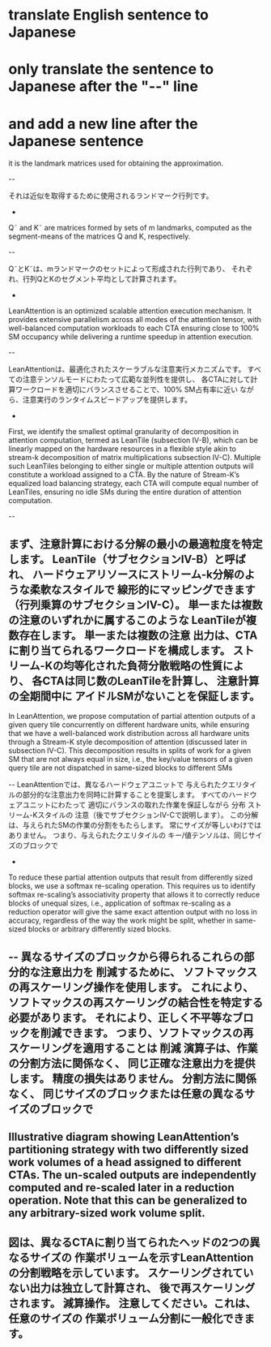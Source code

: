 # translate English sentence to Japanese
# only translate the sentence to Japanese after the "--" line
# and add a new line after the Japanese sentence

it is the landmark matrices used for obtaining the approximation.

--

それは近似を取得するために使用されるランドマーク行列です。

-

Q˜ and K˜ are matrices formed by sets of m landmarks,
computed as the segment-means of the matrices Q and K,
respectively.

--

Q˜とK˜は、mランドマークのセットによって形成された行列であり、
それぞれ、行列QとKのセグメント平均として計算されます。

-

LeanAttention is an optimized scalable attention execution mechanism. It provides extensive parallelism across all modes of the attention tensor, with well-balanced computation workloads to each CTA ensuring close to 100% SM occupancy while delivering a runtime speedup in attention execution.

--

LeanAttentionは、最適化されたスケーラブルな注意実行メカニズムです。
すべての注意テンソルモードにわたって広範な並列性を提供し、
各CTAに対して計算ワークロードを適切にバランスさせることで、100%
SM占有率に近い
ながら、注意実行のランタイムスピードアップを提供します。

-

First, we identify the smallest optimal granularity of decomposition in attention computation, termed as LeanTile (subsection IV-B), which can be linearly mapped on the hardware
resources in a flexible style akin to stream-k decomposition
of matrix multiplications subsection IV-C). Multiple such
LeanTiles belonging to either single or multiple attention
outputs will constitute a workload assigned to a CTA. By
the nature of Stream-K’s equalized load balancing strategy,
each CTA will compute equal number of LeanTiles, ensuring
no idle SMs during the entire duration of attention computation.

--

まず、注意計算における分解の最小の最適粒度を特定します。
LeanTile（サブセクションIV-B）と呼ばれ、
ハードウェアリソースにストリーム-k分解のような柔軟なスタイルで
線形的にマッピングできます
（行列乗算のサブセクションIV-C）。
単一または複数の注意のいずれかに属するこのような
LeanTileが複数存在します。
単一または複数の注意
出力は、CTAに割り当てられるワークロードを構成します。
ストリーム-Kの均等化された負荷分散戦略の性質により、
各CTAは同じ数のLeanTileを計算し、
注意計算の全期間中に    アイドルSMがないことを保証します。
-

In LeanAttention, we propose computation of partial attention outputs of a given query tile concurrently on different hardware units, while ensuring that we have a well-balanced work
distribution across all hardware units through a Stream-K style
decomposition of attention (discussed later in subsection IV-C).
This decomposition results in splits of work for a given SM
that are not always equal in size, i.e., the key/value tensors
of a given query tile are not dispatched in same-sized blocks
to different SMs

--
LeanAttentionでは、異なるハードウェアユニットで
与えられたクエリタイルの部分的な注意出力を同時に計算することを提案します。
すべてのハードウェアユニットにわたって
適切にバランスの取れた作業を保証しながら
分布
ストリーム-Kスタイルの
注意（後でサブセクションIV-Cで説明します）。
この分解は、与えられたSMの作業の分割をもたらします。
常にサイズが等しいわけではありません。
つまり、与えられたクエリタイルの
キー/値テンソルは、同じサイズのブロックで

-
To reduce these partial attention outputs that result from
differently sized blocks, we use a softmax re-scaling operation.
This requires us to identify softmax re-scaling’s associativity
property that allows it to correctly reduce blocks of unequal
sizes, i.e., application of softmax re-scaling as a reduction
operator will give the same exact attention output with no loss
in accuracy, regardless of the way the work might be split,
whether in same-sized blocks or arbitrary differently sized
blocks.

--
異なるサイズのブロックから得られるこれらの部分的な注意出力を
削減するために、
ソフトマックスの再スケーリング操作を使用します。
これにより、ソフトマックスの再スケーリングの結合性を特定する必要があります。
それにより、正しく不平等なブロックを削減できます。
つまり、ソフトマックスの再スケーリングを適用することは
削減
演算子は、作業の分割方法に関係なく、
同じ正確な注意出力を提供します。
精度の損失はありません。
分割方法に関係なく、
同じサイズのブロックまたは任意の異なるサイズのブロックで
-

 Illustrative diagram showing LeanAttention’s partitioning strategy with
two differently sized work volumes of a head assigned to different CTAs.
The un-scaled outputs are independently computed and re-scaled later in a
reduction operation. Note that this can be generalized to any arbitrary-sized
work volume split.
--
図は、異なるCTAに割り当てられたヘッドの2つの異なるサイズの
作業ボリュームを示すLeanAttentionの分割戦略を示しています。
スケーリングされていない出力は独立して計算され、
後で再スケーリングされます。
減算操作。
注意してください。これは、任意のサイズの
作業ボリューム分割に一般化できます。
-

